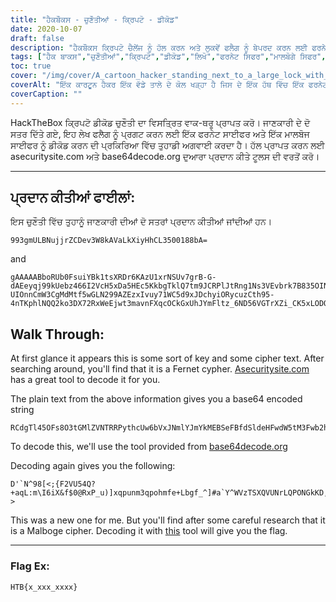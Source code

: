 ```yaml
---
title: "ਹੈਕਬੌਕਸ - ਚੁਣੌਤੀਆਂ - ਕ੍ਰਿਪਟੋ - ਡੀਕੋਡ"
date: 2020-10-07
draft: false
description: "ਹੈਕਬੌਕਸ ਕ੍ਰਿਪਟੋ ਚੈਲੇਂਜ ਨੂੰ ਹੱਲ ਕਰਨ ਅਤੇ ਲੁਕਵੇਂ ਫਲੈਗ ਨੂੰ ਬੇਪਰਦ ਕਰਨ ਲਈ ਫਰਨੇਟ ਅਤੇ ਮਾਲਬੋਜ ਸਿਫਰਾਂ ਨੂੰ ਡੀਕੋਡ ਕਰਨਾ ਸਿੱਖੋ।"
tags: ["ਹੈਕ ਬਾਕਸ","ਚੁਣੌਤੀਆਂ","ਕ੍ਰਿਪਟੋ","ਡੀਕੋਡ","ਲਿਖੋ","ਫਰਨੇਟ ਸਿਫਰ","ਮਾਲਬੋਗੇ ਸਿਫਰ","ਸਿਮਟ੍ਰਿਕ ਐਨਕ੍ਰਿਪਸ਼ਨ","ਸਾਈਬਰ ਸੁਰੱਖਿਆ","ਕ੍ਰਿਪਟੋਗ੍ਰਾਫੀ","ਪ੍ਰਵੇਸ਼ ਟੈਸਟਿੰਗ","ਪਾਈਥਨ","ਸੁਰੱਖਿਆ","ਚੁਣੌਤੀ","CTF","ਝੰਡਾ","ਇਨਕ੍ਰਿਪਸ਼ਨ","ਡਿਕ੍ਰਿਪਸ਼ਨ","ਬੇਸ 64"]
toc: true
cover: "/img/cover/A_cartoon_hacker_standing_next_to_a_large_lock_with_one_hand.png"
coverAlt: "ਇੱਕ ਕਾਰਟੂਨ ਹੈਕਰ ਇੱਕ ਵੱਡੇ ਤਾਲੇ ਦੇ ਕੋਲ ਖੜ੍ਹਾ ਹੈ ਜਿਸ ਦੇ ਇੱਕ ਹੱਥ ਵਿੱਚ ਇੱਕ ਫਰਨੇਟ ਲੋਗੋ ਦੀ ਕੁੰਜੀ ਹੈ ਅਤੇ ਦੂਜੇ ਹੱਥ ਵਿੱਚ ਇੱਕ ਮਾਲਬੋਜ ਲੋਗੋ ਦੀ ਕੁੰਜੀ ਹੈ ਜਦੋਂ ਕਿ ਤਾਲੇ ਦੇ ਅੰਦਰ ਇੱਕ ਝੰਡਾ ਦਿਖਾਈ ਦਿੰਦਾ ਹੈ"
coverCaption: ""
---
```


HackTheBox ਕ੍ਰਿਪਟੋ ਡੀਕੋਡ ਚੁਣੌਤੀ ਦਾ ਵਿਸਤ੍ਰਿਤ ਵਾਕ-ਥਰੂ ਪ੍ਰਾਪਤ ਕਰੋ। ਜਾਣਕਾਰੀ ਦੇ ਦੋ ਸਤਰ ਦਿੱਤੇ ਗਏ, ਇਹ ਲੇਖ ਫਲੈਗ ਨੂੰ ਪ੍ਰਗਟ ਕਰਨ ਲਈ ਇੱਕ ਫਰਨੇਟ ਸਾਈਫਰ ਅਤੇ ਇੱਕ ਮਾਲਬੋਜ ਸਾਈਫਰ ਨੂੰ ਡੀਕੋਡ ਕਰਨ ਦੀ ਪ੍ਰਕਿਰਿਆ ਵਿੱਚ ਤੁਹਾਡੀ ਅਗਵਾਈ ਕਰਦਾ ਹੈ। ਹੱਲ ਪ੍ਰਾਪਤ ਕਰਨ ਲਈ asecuritysite.com ਅਤੇ base64decode.org ਦੁਆਰਾ ਪ੍ਰਦਾਨ ਕੀਤੇ ਟੂਲਸ ਦੀ ਵਰਤੋਂ ਕਰੋ।

______

## ਪ੍ਰਦਾਨ ਕੀਤੀਆਂ ਫਾਈਲਾਂ:

ਇਸ ਚੁਣੌਤੀ ਵਿੱਚ ਤੁਹਾਨੂੰ ਜਾਣਕਾਰੀ ਦੀਆਂ ਦੋ ਸਤਰਾਂ ਪ੍ਰਦਾਨ ਕੀਤੀਆਂ ਜਾਂਦੀਆਂ ਹਨ।

```
993gmULBNujjrZCDev3W8kAVaLkXiyHhCL3500188bA=
```
and
```
gAAAAABboRUb0FsuiYBk1tsXRDr6KAzU1xrNSUv7grB-G-dAEeyqj99kUebz466I2VcH5xDa5HEc5KkbgTklQ7tm9JCRPlJtRng1Ns3VEvbrk7B835OINfPnRbc-UIOnnCmW3CgMdMtf5wGLN299AZEzxIvuy71WC5d9xJDchyiORycuzCth95-4nTKphlNQQ2ko3DX72RxWeEjwt3mavnFXqcOCkGxUhJYmFltz_6ND56VGTrXZi_CK5xLODOX4sj1GNwN_CrU3sJ0obTdA2wF5OaDZLbA1GBPfK0PDlC9WxoUf85K0tFXKfqbt3c5YqtqfytNG5gTkbDFM2NjE7BveBf1DP9ca8g==
```

## Walk Through:

At first glance it appears this is some sort of key and some cipher text.
After searching around, you'll find that it is a Fernet cypher.
[Asecuritysite.com](https://asecuritysite.com/encryption/ferdecode) has a great tool to decode it for you.

The plain text from the above information gives you a base64 encoded string

```
RCdgTl45OFs8O3tGMlZVNTRRPythcUw6bVxJNmlYJmYkMEBSeFBfdSldeHFwdW5tM3Fwb2htZmUrTGJnZl9eXSNhYFleV1Z6VFNyUVZVTnJMUVBPTkdrS0QsSEFlKERDPDtfPz5+fTVZOTg3dzUuUjJyMC8oJyZKKikoJyYlfHtBeX53djx6eXhxWTZ0c1VUcG9oLnk=
```

To decode this, we'll use the tool provided from [base64decode.org](https://www.base64decode.org/)

Decoding again gives you the following:
```
D'`N^98[<;{F2VU54Q?+aqL:m\I6iX&f$0@RxP_u)]xqpunm3qpohmfe+Lbgf_^]#a`Y^WVzTSXQVUNrLQPONGkKD,HAe(DC<;_?>
```

This was a new one for me. But you'll find after some careful research that it is a Malboge cipher.
Decoding it with [this](http://malbolge.doleczek.pl/) tool will give you the flag.

______

### Flag Ex:
```
HTB{x_xxx_xxxx}
```

